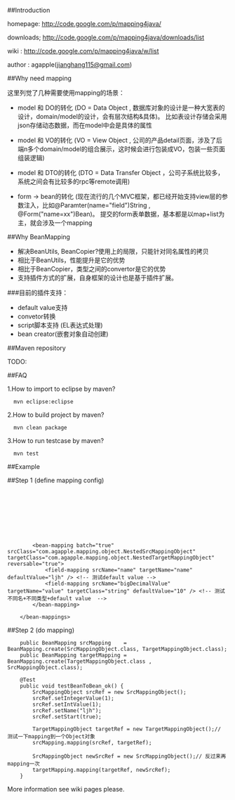 ##Introduction

homepage:  http://code.google.com/p/mapping4java/

downloads; http://code.google.com/p/mapping4java/downloads/list

wiki :     http://code.google.com/p/mapping4java/w/list

author : agapple(jianghang115@gmail.com)

##Why need mapping

这里列觉了几种需要使用mapping的场景：

* model 和 DO的转化 (DO = Data Object , 数据库对象的设计是一种大宽表的设计，domain/model的设计，会有层次结构&具体)。 比如表设计存储会采用json存储动态数据，而在model中会是具体的属性

* model 和 VO的转化 (VO = View Object , 公司的产品detail页面，涉及了后端n多个domain/model的组合展示，这时候会进行包装成VO，包装一些页面组装逻辑)

* model 和 DTO的转化 (DTO = Data Transfer Object ，公司子系统比较多，系统之间会有比较多的rpc等remote调用)

* form -> bean的转化 (现在流行的几个MVC框架，都已经开始支持view层的参数注入，比如@Paramter(name="field")String , @Form("name=xx")Bean)。 提交的form表单数据，基本都是以map+list为主，就会涉及一个mapping

##Why BeanMapping
* 解决BeanUtils, BeanCopier?使用上的局限，只能针对同名属性的拷贝
* 相比于BeanUtils，性能提升是它的优势
* 相比于BeanCopier，类型之间的convertor是它的优势
* 支持插件方式的扩展，自身框架的设计也是基于插件扩展。

###目前的插件支持：
* default value支持
* convetor转换
* script脚本支持 (EL表达式处理)
* bean creator(嵌套对象自动创建)

##Maven repository

TODO: 

##FAQ

1.How to import to eclipse by maven?

      mvn eclipse:eclipse
      
2.How to build project by maven?

      mvn clean package
      
3.How to run testcase by maven?

      mvn test

##Example

##Step 1 (define mapping config)
		<bean-mappings xmlns="http://mapping4java.googlecode.com/schema/mapping" xmlns:xsi="http://www.w3.org/2001/XMLSchema-instance"  
			xsi:schemaLocation="http://mapping4java.googlecode.com/schema/mapping http://mapping4java.googlecode.com/svn/trunk/src/main/resources/META-INF/mapping.xsd">  
			<!--  (bean-bean) mapping 测试 -->  
			<bean-mapping batch="true" srcClass="com.agapple.mapping.object.SrcMappingObject" targetClass="com.agapple.mapping.object.TargetMappingObject" reversable="true">  
				<field-mapping srcName="intValue" targetName="intValue" />  
				<field-mapping targetName="integerValue" script="src.intValue + src.integerValue" /> <!-- 测试script -->  
				<field-mapping srcName="start" targetName="start" />  
				<field-mapping srcName="name" targetName="targetName" /> <!--  注意不同名 -->  
				<field-mapping srcName="mapping" targetName="mapping" mapping="true" />  
			</bean-mapping>  
			  
			<bean-mapping batch="true" srcClass="com.agapple.mapping.object.NestedSrcMappingObject" targetClass="com.agapple.mapping.object.NestedTargetMappingObject" reversable="true">  
				<field-mapping srcName="name" targetName="name" defaultValue="ljh" /> <!-- 测试default value -->  
				<field-mapping srcName="bigDecimalValue" targetName="value" targetClass="string" defaultValue="10" /> <!-- 测试不同名+不同类型+default value  -->  
			</bean-mapping>  
		  
		</bean-mappings>

##Step 2 (do mapping)

        public BeanMapping srcMapping    = BeanMapping.create(SrcMappingObject.class, TargetMappingObject.class);  
		public BeanMapping targetMapping = BeanMapping.create(TargetMappingObject.class , SrcMappingObject.class);  
		  
		@Test  
		public void testBeanToBean_ok() {  
			SrcMappingObject srcRef = new SrcMappingObject();  
			srcRef.setIntegerValue(1);  
			srcRef.setIntValue(1);  
			srcRef.setName("ljh");  
			srcRef.setStart(true);  
		  
			TargetMappingObject targetRef = new TargetMappingObject();// 测试一下mapping到一个Object对象  
			srcMapping.mapping(srcRef, targetRef);  
		  
			SrcMappingObject newSrcRef = new SrcMappingObject();// 反过来再mapping一次  
			targetMapping.mapping(targetRef, newSrcRef);  
		}

More information see wiki pages please.
